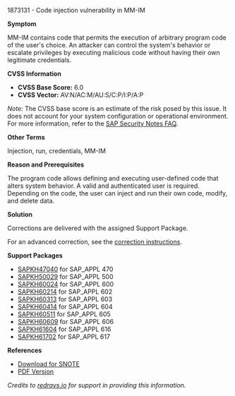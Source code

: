 1873131 - Code injection vulnerability in MM-IM

**Symptom**

MM-IM contains code that permits the execution of arbitrary program code of the user's choice. An attacker can control the system's behavior or escalate privileges by executing malicious code without having their own legitimate credentials.

**CVSS Information**

- **CVSS Base Score:** 6.0
- **CVSS Vector:** AV:N/AC:M/AU:S/C:P/I:P/A:P

*Note:* The CVSS base score is an estimate of the risk posed by this issue. It does not account for your system configuration or operational environment. For more information, refer to the [SAP Security Notes FAQ](https://me.sap.com/securitynotes/).

**Other Terms**

Injection, run, credentials, MM-IM

**Reason and Prerequisites**

The program code allows defining and executing user-defined code that alters system behavior. A valid and authenticated user is required. Depending on the code, the user can inject and run their own code, modify, and delete data.

**Solution**

Corrections are delivered with the assigned Support Package.

For an advanced correction, see the [correction instructions](https://me.sap.com/corrins/0001873131/1).

**Support Packages**

- [SAPKH47040](https://me.sap.com/supportpackage/SAPKH47040) for SAP_APPL 470
- [SAPKH50029](https://me.sap.com/supportpackage/SAPKH50029) for SAP_APPL 500
- [SAPKH60024](https://me.sap.com/supportpackage/SAPKH60024) for SAP_APPL 600
- [SAPKH60214](https://me.sap.com/supportpackage/SAPKH60214) for SAP_APPL 602
- [SAPKH60313](https://me.sap.com/supportpackage/SAPKH60313) for SAP_APPL 603
- [SAPKH60414](https://me.sap.com/supportpackage/SAPKH60414) for SAP_APPL 604
- [SAPKH60511](https://me.sap.com/supportpackage/SAPKH60511) for SAP_APPL 605
- [SAPKH60609](https://me.sap.com/supportpackage/SAPKH60609) for SAP_APPL 606
- [SAPKH61604](https://me.sap.com/supportpackage/SAPKH61604) for SAP_APPL 616
- [SAPKH61702](https://me.sap.com/supportpackage/SAPKH61702) for SAP_APPL 617

**References**

- [Download for SNOTE](https://notesdownloads.sap.com/note/0040000011073112017)
- [PDF Version](https://userapps.support.sap.com/sap/support/sfm/notes/print/0001873131?language=en-US&token=3184378520A2DC2A59C48574A10285F2)

*Credits to [redrays.io](https://redrays.io) for support in providing this information.*